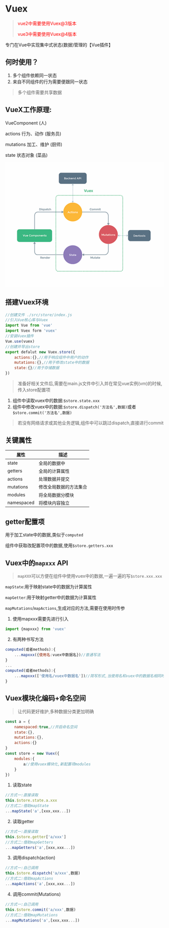 # Vuex

><span style="color:red">vue2中需要使用Vuex@3版本</span>
>
><span style="color:red">vue3中需要使用Vuex@4版本</span>

专门在Vue中实现集中式状态(数据)管理的【Vue插件】

## 何时使用？

1. 多个组件依赖同一状态
2. 来自不同组件的行为需要便跟同一状态

> 多个组件需要共享数据

## VueX工作原理:

VueComponent (人)

actions 行为、动作 (服务员)

mutations 加工、维护 (厨师)

state 状态对象 (菜品)

<img src="../../.image/vuex.png" style="zoom:80%;" />

## 搭建Vuex环境

```js
//创建文件 ./src/store/index.js
//引入Vue核心库与Vuex
import Vue from 'vue'
import Vuex form 'vuex'
//安装Vuex插件
Vue.use(vuex)
//创建并导出store
export defalut new Vuex.store({
    actions:{},//用于响应组件中用户的动作
    mutations:{},//用于修改state中的数据
    state:{}//用于存储数据
})
```

> 准备好相关文件后,需要在main.js文件中引入并在常见vue实例(vm)的时候,传入store配置项

1. 组件中读取vuex中的数据:`$store.state.xxx`
2. 组件中修改vuex中的数据:`$store.dispatch('方法名',数据)`或者`$store.commit('方法名',数据)`

> 若没有网络请求或其他业务逻辑,组件中可以跳过dispatch,直接进行commit

## 关键属性

| 属性       | 描述                   |
| ---------- | ---------------------- |
| state      | 全局的数据中           |
| getters    | 全局的计算属性         |
| actions    | 处理数据并提交         |
| mutations  | 修改全局数据的方法集合 |
| modules    | 将全局数据分模块       |
| namespaced | 将模块内容独立         |

## getter配置项

用于加工state中的数据,类似于`computed`

组件中获取改配置项中的数据,使用`$store.getters.xxx`

## Vuex中的`mapxxx` API

> `mapXXX`可以方便在组件中使用vuex中的数据,一遍一遍的写`$store.xxx.xxx`

 `mapState`:用于映射state中的数据为计算属性

`mapGetter`:用于映射getter中的数据为计算属性

`mapMutations`/`mapActions`,生成对应的方法,需要在使用时传参

1. 使用mapxxx需要先进行引入

```js
import {mapxxx} from 'vuex'
```

2. 有两种书写方法

```js
computed(或者methods):{
    ...mapxxx({使用名:vuex中数据名})//普通写法
}
...
computed(或者methods):{
    ...mapxxx(['使用名/vuex中数据名'])//简写形式,当使用名和vuex中的数据名相同时,可以使用数组形式
}
```

## Vuex模块化编码+命名空间

> 让代码更好维护,多种数据分类更加明确

```js
const a = {
    namespaced:true,//开启命名空间
    state:{},
    mutations:{},
    actions:{}
}
const store = new Vuex({
    modules:{
        a//使用vuex模块化,新配置项modules
    }
})
```

1. 读取state

```js
//方式一:直接读取
this.$store.state.a.xxx
//方式二:借助mapState
...mapState('a',[xxx,xxx...])
```

2. 读取getter

```js
//方式一:直接读取
this.$store.getter['a/xxx']
//方式二:借助mapGetters
...mapGetters('a',[xxx,xxx...])
```

3. 调用dispatch(action)

```js
//方式一:自己调用
this.$store.dispatch('a/xxx',数据)
//方式二:借助mapActions
...mapActions('a',[xxx,xxx...])
```

4. 调用commit(Mutations)

```js
//方式一:自己调用
this.$store.commit('a/xxx',数据)
//方式二:借助mapMutations
...mapMutations('a',[xxx,xxx...])
```


